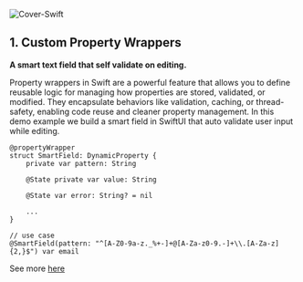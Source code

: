 ![Cover-Swift](https://github.com/user-attachments/assets/40523fdb-c08f-4e34-851a-6a47290b7dee)

##  1. Custom Property Wrappers

**A smart text field that self validate on editing.**

Property wrappers in Swift are a powerful feature that allows you to define reusable logic for managing how properties are stored, validated, or modified. 
They encapsulate behaviors like validation, caching, or thread-safety, enabling code reuse and cleaner property management. In this demo example we build a smart field in SwiftUI that auto validate user input while editing.

```
@propertyWrapper
struct SmartField: DynamicProperty {
	private var pattern: String
	
	@State private var value: String
	
	@State var error: String? = nil
	
	...
}

// use case
@SmartField(pattern: "^[A-Z0-9a-z._%+-]+@[A-Za-z0-9.-]+\\.[A-Za-z]{2,}$") var email
```

See more [here](Slides/Topics/PropertyWrapperDemo.swift)
